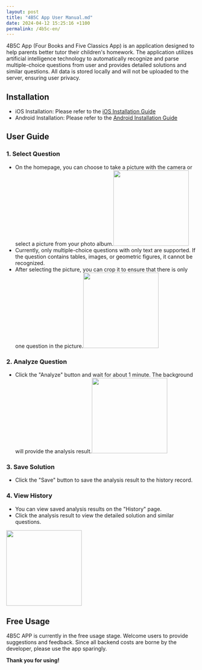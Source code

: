 ```yaml
---
layout: post
title: "4B5C App User Manual.md"
date: 2024-04-12 15:25:16 +1100
permalink: /4b5c-en/
---
```


4B5C App (Four Books and Five Classics App) is an application designed to help parents better tutor their children's homework. The application utilizes artificial intelligence technology to automatically recognize and parse multiple-choice questions from user and provides detailed solutions and similar questions. All data is stored locally and will not be uploaded to the server, ensuring user privacy.

## Installation

- iOS Installation: Please refer to the [iOS Installation Guide](https://learn.microsoft.com/en-us/appcenter/distribution/testers/testing-ios)
- Android Installation: Please refer to the [Android Installation Guide](https://learn.microsoft.com/en-us/appcenter/distribution/testers/testing-android)

## User Guide

### 1. Select Question

- On the homepage, you can choose to take a picture with the camera or select a picture from your photo album.<img src="https://www.flyperstudio.com/images/4b5c/main_page.png" width="200" />
- Currently, only multiple-choice questions with only text are supported. If the question contains tables, images, or geometric figures, it cannot be recognized.
- After selecting the picture, you can crop it to ensure that there is only one question in the picture.<img src="https://www.flyperstudio.com/images/4b5c/image_crop.png" width="200" />

### 2. Analyze Question

- Click the "Analyze" button and wait for about 1 minute. The background will provide the analysis result.<img src="https://www.flyperstudio.com/images/4b5c/analysis_image.png" width="200" />

### 3. Save Solution

- Click the "Save" button to save the analysis result to the history record.

### 4. View History

- You can view saved analysis results on the "History" page.
- Click the analysis result to view the detailed solution and similar questions.
<img src="https://www.flyperstudio.com/images/4b5c/regenerate_qa.png" width="200" />

## Free Usage

4B5C APP is currently in the free usage stage. Welcome users to provide suggestions and feedback. Since all backend costs are borne by the developer, please use the app sparingly.

**Thank you for using!**
